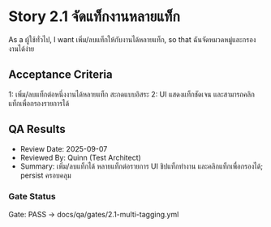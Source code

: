 # Story 2.1 จัดแท็กงานหลายแท็ก

As a ผู้ใช้ทั่วไป,
I want เพิ่ม/ลบแท็กให้กับงานได้หลายแท็ก,
so that ฉันจัดหมวดหมู่และกรองงานได้ง่าย

## Acceptance Criteria
1: เพิ่ม/ลบแท็กต่อหนึ่งงานได้หลายแท็ก สะกดแบบอิสระ
2: UI แสดงแท็กชัดเจน และสามารถคลิกแท็กเพื่อกรองรายการได้

## QA Results

- Review Date: 2025-09-07
- Reviewed By: Quinn (Test Architect)
- Summary: เพิ่ม/ลบแท็กได้ หลายแท็กต่อรายการ UI ชิปแท็กทำงาน และคลิกแท็กเพื่อกรองได้; persist ครอบคลุม

### Gate Status

Gate: PASS → docs/qa/gates/2.1-multi-tagging.yml
